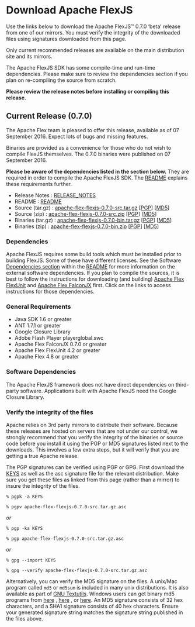# Download Apache FlexJS

Use the links below to download the Apache FlexJS™ 0.7.0 ‘beta’ release from one of our mirrors. You must verify the integrity of the downloaded files using signatures downloaded from this page.

Only current recommended releases are available on the main distribution site and its mirrors.

The Apache FlexJS SDK has some compile-time and run-time dependencies.  Please make sure to review the dependencies section if you plan on re-compiling the source from scratch.

**Please review the release notes before installing or compiling this release.**

## Current Release (0.7.0)

The Apache Flex team is pleased to offer this release, available as of 07 September 2016.  Expect lots of bugs and missing features.

Binaries are provided as a convenience for those who do not wish to compile FlexJS themselves.  The 0.7.0 binaries were published on 07 September 2016.

**Please be aware of the dependencies listed in the section below.**  They are required in order to compile the Apache FlexJS SDK.  The [README][15] explains these requirements further.

- Release Notes : [RELEASE_NOTES][2]
- README : [README][15]
- Source (tar.gz) : [apache-flex-flexjs-0.7.0-src.tar.gz][3] [[PGP](http://www.apache.org/dist/flex/flexjs/0.7.0/apache-flex-flexjs-0.7.0-src.tar.gz.asc)] [[MD5](http://www.apache.org/dist/flex/flexjs/0.7.0/apache-flex-flexjs-0.7.0-src.tar.gz.md5)]
- Source (zip) : [apache-flex-flexjs-0.7.0-src.zip][4] [[PGP](http://www.apache.org/dist/flex/flexjs/0.7.0/apache-flex-flexjs-0.7.0-src.zip.asc)] [[MD5](http://www.apache.org/dist/flex/flexjs/0.7.0/apache-flex-flexjs-0.7.0-src.zip.md5)]
- Binaries (tar.gz) : [apache-flex-flexjs-0.7.0-bin.tar.gz][7] [[PGP](http://www.apache.org/dist/flex/flexjs/0.7.0/binaries/apache-flex-flexjs-0.7.0-bin.tar.gz.asc)] [[MD5](http://www.apache.org/dist/flex/flexjs/0.7.0/binaries/apache-flex-flexjs-0.7.0-bin.tar.gz.md5)]
- Binaries (zip) : [apache-flex-flexjs-0.7.0-bin.zip][8] [[PGP](http://www.apache.org/dist/flex/flexjs/0.7.0/binaries/apache-flex-flexjs-0.7.0-bin.zip.asc)] [[MD5](http://www.apache.org/dist/flex/flexjs/0.7.0/binaries/apache-flex-flexjs-0.7.0-bin.zip.md5)]

### Dependencies

Apache FlexJS requires some build tools which must be installed prior to building FlexJS.  Some of these have different licenses. See the Software [Dependencies section][15] within the [README][15] for more information on the external software dependencies.  If you plan to compile the sources, it is best to follow the instructions for downloading (and building) [Apache Flex FlexUnit][16] and [Apache Flex FalconJX][17] first.  Click on the links to access instructions for those dependencies.

### General Requirements

- Java SDK 1.6 or greater
- ANT 1.7.1 or greater
- Google Closure Library
- Adobe Flash Player playerglobal.swc
- Apache Flex FalconJX 0.7.0 or greater
- Apache Flex FlexUnit 4.2 or greater
- Apache Flex 4.8 or greater

### Software Dependencies

The Apache FlexJS framework does not have direct dependencies on third-party software.  Applications built with Apache FlexJS need the Google Closure Library.

### Verify the integrity of the files

Apache relies on 3rd party mirrors to distribute their software.  Because these releases are hosted on servers that are not under our control, we strongly recommend that you verify the integrity of the binaries or source code before you install it using the PGP or MD5 signatures listed next to the downloads.  This involves a few extra steps, but it will verify that you are getting a true Apache release.

The PGP signatures can be verified using PGP or GPG. First download the [KEYS][10] as well as the asc signature file for the relevant distribution. Make sure you get these files as linked from this page (rather than a mirror) to insure the integrity of the files.

    % pgpk -a KEYS

    % pgpv apache-flex-flexjs-0.7.0-src.tar.gz.asc

*or*

    % pgp -ka KEYS

    % pgp apache-flex-flexjs-0.7.0-src.tar.gz.asc

*or*

    % gpg --import KEYS

    % gpg --verify apache-flex-flexjs-0.7.0-src.tar.gz.asc

Alternatively, you can verify the MD5 signature on the files. A unix/Mac program called `md5` or `md5sum` is included in many unix distributions. It is also available as part of [GNU Textutils][11]. Windows users can get binary md5 programs from [here][12] , [here][13] , or [here][14]. An MD5 signature consists of 32 hex characters, and a SHA1 signature consists of 40 hex characters. Ensure your generated signature string matches the signature string published in the files above.

[2]: http://www.apache.org/dyn/closer.lua/flex/flexjs/0.7.0/RELEASE_NOTES
[3]: http://www.apache.org/dyn/closer.lua/flex/flexjs/0.7.0/apache-flex-flexjs-0.7.0-src.tar.gz
[4]: http://www.apache.org/dyn/closer.lua/flex/flexjs/0.7.0/apache-flex-flexjs-0.7.0-src.zip
[7]: http://www.apache.org/dyn/closer.lua/flex/flexjs/0.7.0/binaries/apache-flex-flexjs-0.7.0-bin.tar.gz
[8]: http://www.apache.org/dyn/closer.lua/flex/flexjs/0.7.0/binaries/apache-flex-flexjs-0.7.0-bin.zip
[10]: http://www.apache.org/dist/flex/KEYS
[11]: http://www.gnu.org/software/textutils/textutils.html
[12]: http://www.fourmilab.ch/md5/
[13]: http://www.pc-tools.net/win32/freeware/console/
[14]: http://www.slavasoft.com/fsum/
[15]: http://www.apache.org/dyn/closer.lua/flex/flexjs/0.7.0/READme
[16]: http://flex.apache.org/download-flexunit.html
[17]: http://flex.apache.org/download-falconjx.html
